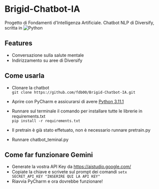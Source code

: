# Brigid-Chatbot-IA
Progetto di Fondamenti d'Intelligenza Artificiale.
Chatbot NLP di Diversify, scritta in ![Python](https://img.shields.io/badge/python-3.11.1-blue)

## Features
- Conversazione sulla salute mentale
- Indirizzamento su aree di Diversify

## Come usarla
- Clonare la chatbot  
` git clone https://github.com/fdb00/Brigid-Chatbot-IA.git `
  
- Aprire con PyCharm e assicurarsi di avere [Python 3.11.1](https://img.shields.io/badge/python-3.11.1-blue)
  
- Runnare sul terminale il comando per installare tutte le librerie in requirements.txt  
` pip install -r requirements.txt `

- Il pretrain è già stato effetuato, non è necessario runnare pretrain.py
  
- Runnare chatbot_teminal.py 

## Come far funzionare Gemini
- Generate la vostra API Key da https://aistudio.google.com/
- Copiate la chiave e scrivete sul prompt dei comandi
` setx SECRET_API_KEY "INSERIRE QUI LA API KEY" `
- Riavvia PyCharm e ora dovrebbe funzionare!
